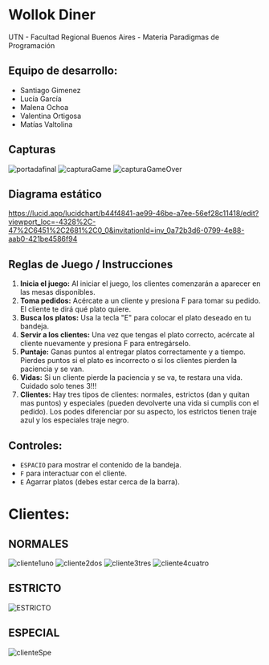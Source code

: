 #  Wollok Diner 

UTN - Facultad Regional Buenos Aires - Materia Paradigmas de Programación

## Equipo de desarrollo: 

- Santiago Gimenez
- Lucía García
- Malena Ochoa
- Valentina Ortigosa
- Matías Valtolina

## Capturas 
![portadafinal](https://github.com/user-attachments/assets/f9dbdbb1-11ce-44d1-822c-6df9e5957896)
![capturaGame](https://github.com/user-attachments/assets/a1437173-25bf-4f7e-99dc-dacafebbcb9a)
![capturaGameOver](https://github.com/user-attachments/assets/3c6b4443-ccae-4005-89c8-f3687172daef)


## Diagrama estático 
https://lucid.app/lucidchart/b44f4841-ae99-46be-a7ee-56ef28c11418/edit?viewport_loc=-4328%2C-47%2C6451%2C2681%2C0_0&invitationId=inv_0a72b3d6-0799-4e88-aab0-421be4586f94 

## Reglas de Juego / Instrucciones

1.	**Inicia el juego:** Al iniciar el juego, los clientes comenzarán a aparecer en las mesas disponibles.
2.	**Toma pedidos:** Acércate a un cliente y presiona F para tomar su pedido. El cliente te dirá qué plato quiere.
3.	**Busca los platos:** Usa la tecla "E" para colocar el plato deseado en tu bandeja.
4.	**Servir a los clientes:** Una vez que tengas el plato correcto, acércate al cliente nuevamente y presiona F para entregárselo.
5.	**Puntaje:** Ganas puntos al entregar platos correctamente y a tiempo. Pierdes puntos si el plato es incorrecto o si los clientes pierden la paciencia y se van.
6.	**Vidas:** Si un cliente pierde la paciencia y se va, te restara una vida. Cuidado solo tenes 3!!!
7.	**Clientes:** Hay tres tipos de clientes: normales, estrictos (dan y quitan mas puntos) y especiales (pueden devolverte una vida si cumplis con el pedido). Los podes diferenciar por su aspecto, los estrictos tienen traje azul y los especiales traje negro.


## Controles:

- `ESPACIO` para mostrar el contenido de la bandeja.
- `F` para interactuar con el cliente.
- `E` Agarrar platos (debes estar cerca de la barra).


# Clientes:

## NORMALES
![cliente1uno](https://github.com/user-attachments/assets/5ddc6000-ec33-4ed9-bf00-68a4e46429d3) ![cliente2dos](https://github.com/user-attachments/assets/fa3f23d4-159f-4fab-a475-6e2dbc4b7404)
![cliente3tres](https://github.com/user-attachments/assets/e002b79e-813e-4d0c-a24b-09fc3caa77c3) ![cliente4cuatro](https://github.com/user-attachments/assets/64e2bffc-c9eb-4354-8ad6-c0d302ba1c0a)

## ESTRICTO
![ESTRICTO](https://github.com/user-attachments/assets/59f9a8e2-45ed-4114-bd07-8360669d6b97)

## ESPECIAL
![clienteSpe](https://github.com/user-attachments/assets/b3c35e33-bc30-49a3-93bd-94a62fb10195)





